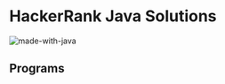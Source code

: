 # HackerRank Java Solutions 

![made-with-java](https://img.shields.io/badge/Made%20with-Java-1f425f.svg)

## Programs 
